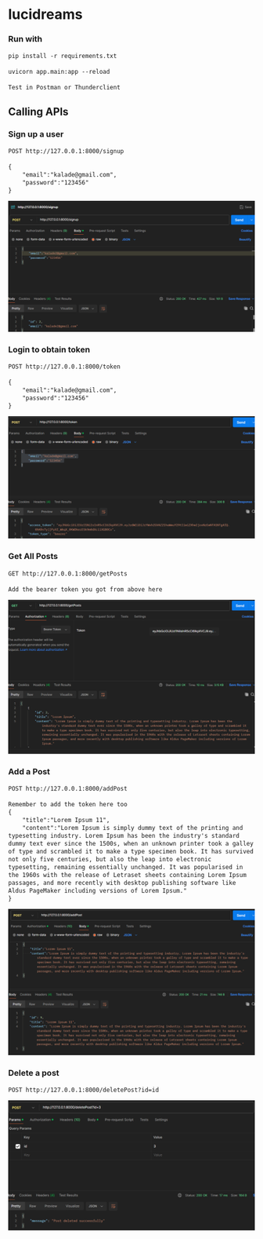 # lucidreams

### Run with

```uvicorn
pip install -r requirements.txt

uvicorn app.main:app --reload

Test in Postman or Thunderclient
```

## Calling APIs

### Sign up a user

```
POST http://127.0.0.1:8000/signup

{
    "email":"kalade@gmail.com",
    "password":"123456"
}
```

![1710504618731](image/README/1710504618731.png)

### Login to obtain token

```
POST http://127.0.0.1:8000/token

{
    "email":"kalade@gmail.com",
    "password":"123456"
}
```

![1710504697381](image/README/1710504697381.png)

### Get All Posts

```
GET http://127.0.0.1:8000/getPosts

Add the bearer token you got from above here
```
![1710504697381](image/README/1710510468026.png)

### Add a Post

```
POST http://127.0.0.1:8000/addPost

Remember to add the token here too
{
    "title":"Lorem Ipsum 11",
    "content":"Lorem Ipsum is simply dummy text of the printing and typesetting industry. Lorem Ipsum has been the industry's standard dummy text ever since the 1500s, when an unknown printer took a galley of type and scrambled it to make a type specimen book. It has survived not only five centuries, but also the leap into electronic typesetting, remaining essentially unchanged. It was popularised in the 1960s with the release of Letraset sheets containing Lorem Ipsum passages, and more recently with desktop publishing software like Aldus PageMaker including versions of Lorem Ipsum."
}
```
![1710504697381](image/README/1710510428418.png)

### Delete a post

```
POST http://127.0.0.1:8000/deletePost?id=id
```

![1710510390383](image/README/1710510390383.png)
